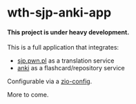 # wth-sjp-anki-app

#### This project is under heavy development.

This is a full application that integrates:
- [sjp.pwn.pl](https://sjp.pwn.pl/) as a translation service
- [anki](https://apps.ankiweb.net/) as a flashcard/repository service

Configurable via a [zio-config](https://zio.github.io/zio-config/).

More to come.